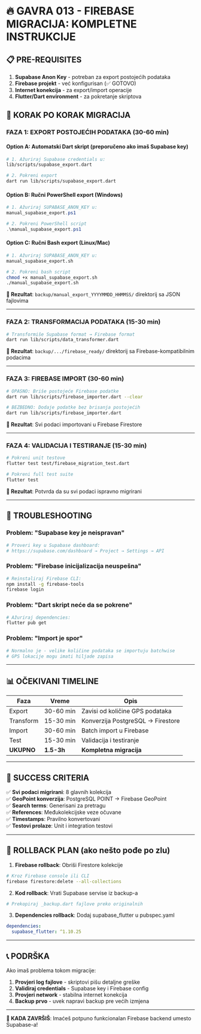 # 🔥 GAVRA 013 - FIREBASE MIGRACIJA: KOMPLETNE INSTRUKCIJE

## 📋 PRE-REQUISITES

1. **Supabase Anon Key** - potreban za export postojećih podataka
2. **Firebase projekt** - već konfigurisan (✅ GOTOVO)  
3. **Internet konekcija** - za export/import operacije
4. **Flutter/Dart environment** - za pokretanje skriptova

## 🚀 KORAK PO KORAK MIGRACIJA

### FAZA 1: EXPORT POSTOJEĆIH PODATAKA (30-60 min)

#### Option A: Automatski Dart skript (preporučeno ako imaš Supabase key)
```bash
# 1. Ažuriraj Supabase credentials u:
lib/scripts/supabase_export.dart

# 2. Pokreni export
dart run lib/scripts/supabase_export.dart
```

#### Option B: Ručni PowerShell export (Windows)
```powershell
# 1. Ažuriraj SUPABASE_ANON_KEY u:
manual_supabase_export.ps1

# 2. Pokreni PowerShell script
.\manual_supabase_export.ps1
```

#### Option C: Ručni Bash export (Linux/Mac)
```bash
# 1. Ažuriraj SUPABASE_ANON_KEY u:
manual_supabase_export.sh

# 2. Pokreni bash script
chmod +x manual_supabase_export.sh
./manual_supabase_export.sh
```

**🎯 Rezultat**: `backup/manual_export_YYYYMMDD_HHMMSS/` direktorij sa JSON fajlovima

---

### FAZA 2: TRANSFORMACIJA PODATAKA (15-30 min)

```bash
# Transformiše Supabase format → Firebase format
dart run lib/scripts/data_transformer.dart
```

**🎯 Rezultat**: `backup/.../firebase_ready/` direktorij sa Firebase-kompatibilnim podacima

---

### FAZA 3: FIREBASE IMPORT (30-60 min)

```bash
# OPASNO: Briše postojeće Firebase podatke
dart run lib/scripts/firebase_importer.dart --clear

# BEZBEDNO: Dodaje podatke bez brisanja postojećih
dart run lib/scripts/firebase_importer.dart
```

**🎯 Rezultat**: Svi podaci importovani u Firebase Firestore

---

### FAZA 4: VALIDACIJA I TESTIRANJE (15-30 min)

```bash
# Pokreni unit testove
flutter test test/firebase_migration_test.dart

# Pokreni full test suite
flutter test
```

**🎯 Rezultat**: Potvrda da su svi podaci ispravno migrirani

---

## 🔧 TROUBLESHOOTING

### Problem: "Supabase key je neispravan"
```bash
# Proveri key u Supabase dashboard:
# https://supabase.com/dashboard → Project → Settings → API
```

### Problem: "Firebase inicijalizacija neuspešna"
```bash
# Reinstaliraj Firebase CLI:
npm install -g firebase-tools
firebase login
```

### Problem: "Dart skript neće da se pokrene"
```bash
# Ažuriraj dependencies:
flutter pub get
```

### Problem: "Import je spor"
```bash
# Normalno je - velike količine podataka se importuju batchwise
# GPS lokacije mogu imati hiljade zapisa
```

---

## 📊 OČEKIVANI TIMELINE

| Faza | Vreme | Opis |
|------|-------|------|
| Export | 30-60 min | Zavisi od količine GPS podataka |
| Transform | 15-30 min | Konverzija PostgreSQL → Firestore |
| Import | 30-60 min | Batch import u Firebase |
| Test | 15-30 min | Validacija i testiranje |
| **UKUPNO** | **1.5-3h** | **Kompletna migracija** |

---

## 🎯 SUCCESS CRITERIA

✅ **Svi podaci migrirani**: 8 glavnih kolekcija  
✅ **GeoPoint konverzija**: PostgreSQL POINT → Firebase GeoPoint  
✅ **Search terms**: Generisani za pretragu  
✅ **References**: Međukolekcijske veze očuvane  
✅ **Timestamps**: Pravilno konvertovani  
✅ **Testovi prolaze**: Unit i integration testovi  

---

## 🔄 ROLLBACK PLAN (ako nešto pođe po zlu)

1. **Firebase rollback**: Obriši Firestore kolekcije
```bash
# Kroz Firebase console ili CLI
firebase firestore:delete --all-collections
```

2. **Kod rollback**: Vrati Supabase servise iz backup-a
```bash
# Prekopiraj _backup.dart fajlove preko originalnih
```

3. **Dependencies rollback**: Dodaj supabase_flutter u pubspec.yaml
```yaml
dependencies:
  supabase_flutter: ^1.10.25  
```

---

## 📞 PODRŠKA

Ako imaš problema tokom migracije:

1. **Provjeri log fajlove** - skriptovi pišu detaljne greške
2. **Validiraj credentials** - Supabase key i Firebase config
3. **Provjeri network** - stabilna internet konekcija
4. **Backup prvo** - uvek napravi backup pre većih izmjena

---

**🎉 KADA ZAVRŠIŠ**: Imaćeš potpuno funkcionalan Firebase backend umesto Supabase-a!
